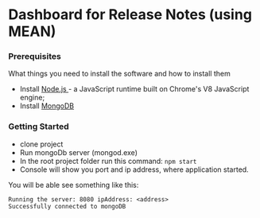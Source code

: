 # Dashboard for Release Notes (using MEAN)

### Prerequisites

What things you need to install the software and how to install them
 * Install [Node.js ](https://nodejs.org/en/) -  a JavaScript runtime built on Chrome's V8 JavaScript engine;
 * Install [MongoDB](https://www.mongodb.com/)

### Getting Started
 * clone project
 * Run mongoDb server (mongod.exe)
 * In the root project folder run this command: ```npm start ```
 * Console will show you port and ip address, where application started.

 You will be able see something like this:
 ```
 Running the server: 8080 ipAddress: <address>
 Successfully connected to mongoDB
 ```


